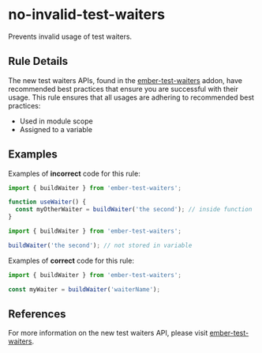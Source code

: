 # no-invalid-test-waiters

Prevents invalid usage of test waiters.

## Rule Details

The new test waiters APIs, found in the [ember-test-waiters](https://github.com/emberjs/ember-test-waiters) addon, have recommended best practices that ensure you are successful with their usage. This rule ensures that all usages are adhering to recommended best practices:

* Used in module scope
* Assigned to a variable

## Examples

Examples of **incorrect** code for this rule:

```js
import { buildWaiter } from 'ember-test-waiters';

function useWaiter() {
  const myOtherWaiter = buildWaiter('the second'); // inside function
}
```

```js
import { buildWaiter } from 'ember-test-waiters';

buildWaiter('the second'); // not stored in variable
```

Examples of **correct** code for this rule:

```js
import { buildWaiter } from 'ember-test-waiters';

const myWaiter = buildWaiter('waiterName');
```

## References

For more information on the new test waiters API, please visit [ember-test-waiters](https://github.com/emberjs/ember-test-waiters).
